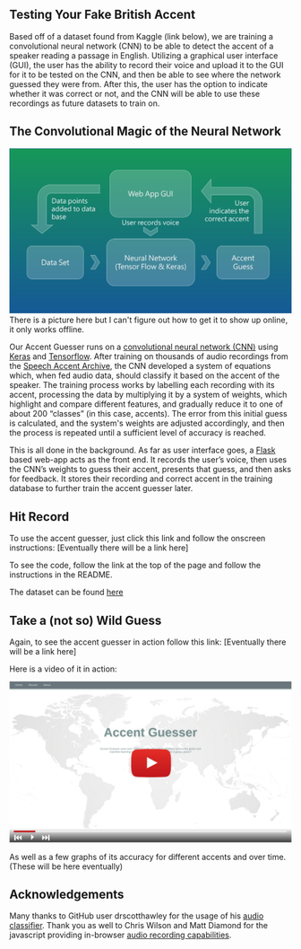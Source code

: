 ## Testing Your Fake British Accent

Based off of a dataset found from Kaggle (link below), we are training a convolutional neural network (CNN) to be able to detect the accent of a speaker reading a passage in English. Utilizing a graphical user interface (GUI), the user has the ability to record their voice and upload it to the GUI for it to be tested on the CNN, and then be able to see where the network guessed they were from. After this, the user has the option to indicate whether it was correct or not, and the CNN will be able to use these recordings as future datasets to train on.

## The Convolutional Magic of the Neural Network

![Image](images/flowChart.png)
There is a picture here but I can't figure out how to get it to show up online, it only works offline.

Our Accent Guesser runs on a [convolutional neural network (CNN)](https://en.wikipedia.org/wiki/Convolutional_neural_network) using [Keras](https://keras.io/) and [Tensorflow](https://www.tensorflow.org/). After training on thousands of audio recordings from the [Speech Accent Archive](http://accent.gmu.edu/), the CNN developed a system of equations which, when fed audio data, should classify it based on the accent of the speaker. The training process works by labelling each recording with its accent, processing the data by multiplying it by a system of weights, which highlight and compare different features, and gradually reduce it to one of about 200 “classes” (in this case, accents). The error from this initial guess is calculated, and the system's weights are adjusted accordingly, and then the process is repeated until a sufficient level of accuracy is reached.

This is all done in the background. As far as user interface goes, a [Flask](http://flask.pocoo.org/) based web-app acts as the front end. It records the user’s voice, then uses the CNN’s weights to guess their accent, presents that guess, and then asks for feedback. It stores their recording and correct accent in the training database to further train the accent guesser later.


## Hit Record

To use the accent guesser, just click this link and follow the onscreen instructions: [Eventually there will be a link here]

To see the code, follow the link at the top of the page and follow the instructions in the README. 

The dataset can be found [here](https://www.kaggle.com/rtatman/speech-accent-archive)


## Take a (not so) Wild Guess

Again, to see the accent guesser in action follow this link:  [Eventually there will be a link here]

Here is a video of it in action:

![Image](images/Picture1.png)

As well as a few graphs of its accuracy for different accents and over time.
(These will be here eventually)

## Acknowledgements

Many thanks to GitHub user drscotthawley for the usage of his [audio classifier](https://github.com/drscotthawley/panotti).
Thank you as well to Chris Wilson and Matt Diamond for the javascript providing in-browser [audio recording capabilities](https://webaudiodemos.appspot.com/AudioRecorder/index.html).

